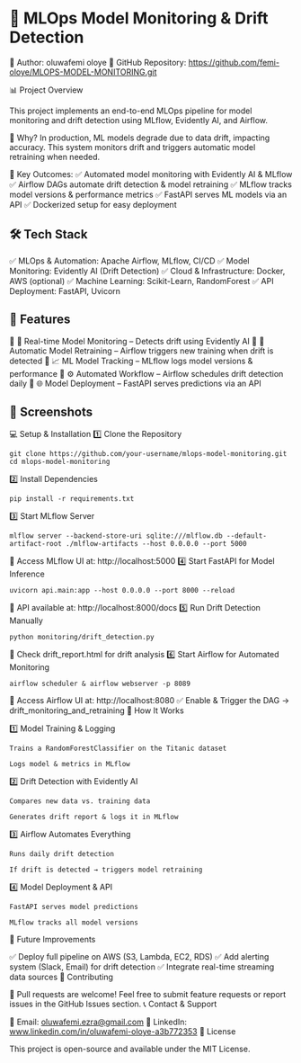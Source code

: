 # 🚀 MLOps Model Monitoring & Drift Detection

📌 Author: oluwafemi oloye
📌 GitHub Repository: https://github.com/femi-oloye/MLOPS-MODEL-MONITORING.git

📊 Project Overview

This project implements an end-to-end MLOps pipeline for model monitoring and drift detection using MLflow, Evidently AI, and Airflow.

🔹 Why? In production, ML models degrade due to data drift, impacting accuracy. This system monitors drift and triggers automatic model retraining when needed.

🔹 Key Outcomes:
✅ Automated model monitoring with Evidently AI & MLflow
✅ Airflow DAGs automate drift detection & model retraining
✅ MLflow tracks model versions & performance metrics
✅ FastAPI serves ML models via an API
✅ Dockerized setup for easy deployment

## 🛠 Tech Stack

✅ MLOps & Automation: Apache Airflow, MLflow, CI/CD
✅ Model Monitoring: Evidently AI (Drift Detection)
✅ Cloud & Infrastructure: Docker, AWS (optional)
✅ Machine Learning: Scikit-Learn, RandomForest
✅ API Deployment: FastAPI, Uvicorn

## 📌 Features

🔹 📡 Real-time Model Monitoring – Detects drift using Evidently AI
🔹 🔄 Automatic Model Retraining – Airflow triggers new training when drift is detected
🔹 📈 ML Model Tracking – MLflow logs model versions & performance
🔹 ⚙️ Automated Workflow – Airflow schedules drift detection daily
🔹 🌐 Model Deployment – FastAPI serves predictions via an API

## 📸 Screenshots

💻 Setup & Installation
1️⃣ Clone the Repository

```
git clone https://github.com/your-username/mlops-model-monitoring.git
cd mlops-model-monitoring
```
2️⃣ Install Dependencies
```
pip install -r requirements.txt
```
3️⃣ Start MLflow Server
```
mlflow server --backend-store-uri sqlite:///mlflow.db --default-artifact-root ./mlflow-artifacts --host 0.0.0.0 --port 5000
```
🔗 Access MLflow UI at: http://localhost:5000
4️⃣ Start FastAPI for Model Inference
```
uvicorn api.main:app --host 0.0.0.0 --port 8000 --reload
```
🔗 API available at: http://localhost:8000/docs
5️⃣ Run Drift Detection Manually
```
python monitoring/drift_detection.py
```
🔗 Check drift_report.html for drift analysis
6️⃣ Start Airflow for Automated Monitoring
```
airflow scheduler & airflow webserver -p 8089
```
🔗 Access Airflow UI at: http://localhost:8080
✅ Enable & Trigger the DAG → drift_monitoring_and_retraining
📌 How It Works

1️⃣ Model Training & Logging

    Trains a RandomForestClassifier on the Titanic dataset

    Logs model & metrics in MLflow

2️⃣ Drift Detection with Evidently AI

    Compares new data vs. training data

    Generates drift report & logs it in MLflow

3️⃣ Airflow Automates Everything

    Runs daily drift detection

    If drift is detected → triggers model retraining

4️⃣ Model Deployment & API

    FastAPI serves model predictions

    MLflow tracks all model versions

🚀 Future Improvements

✅ Deploy full pipeline on AWS (S3, Lambda, EC2, RDS)
✅ Add alerting system (Slack, Email) for drift detection
✅ Integrate real-time streaming data sources
🤝 Contributing

🔹 Pull requests are welcome! Feel free to submit feature requests or report issues in the GitHub Issues section.
📞 Contact & Support

📩 Email: oluwafemi.ezra@gmail.com
🔗 LinkedIn: www.linkedin.com/in/oluwafemi-oloye-a3b772353
📜 License

This project is open-source and available under the MIT License.